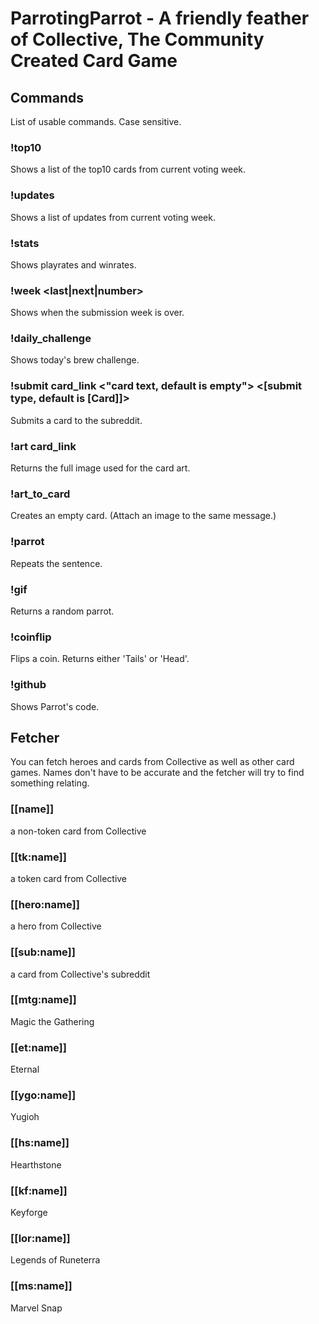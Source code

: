 # ParrotingParrot - A friendly feather of Collective, The Community Created Card Game 

## Commands
List of usable commands. Case sensitive.

### !top10
Shows a list of the top10 cards from current voting week.
### !updates
Shows a list of updates from current voting week.
### !stats
Shows playrates and winrates.
### !week <last|next|number>
Shows when the submission week is over.
### !daily_challenge
Shows today's brew challenge.
### !submit card_link <"card text, default is empty"> <[submit type, default is [Card]]>
Submits a card to the subreddit.
### !art card_link
Returns the full image used for the card art.
### !art_to_card
Creates an empty card. (Attach an image to the same message.)
### !parrot
Repeats the sentence.
### !gif
Returns a random parrot.
### !coinflip
Flips a coin. Returns either 'Tails' or 'Head'.
### !github
Shows Parrot's code.

## Fetcher
You can fetch heroes and cards from Collective as well as other card games. Names don't have to be accurate and the fetcher will try to find something relating.
### [[name]]
a non-token card from Collective
### [[tk:name]]
a token card from Collective
### [[hero:name]]
a hero from Collective
### [[sub:name]]
a card from Collective's subreddit
### [[mtg:name]]
Magic the Gathering
### [[et:name]]
Eternal
### [[ygo:name]]
Yugioh
### [[hs:name]]
Hearthstone
### [[kf:name]]
Keyforge
### [[lor:name]]
Legends of Runeterra
### [[ms:name]]
Marvel Snap